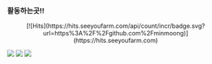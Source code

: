 ### 활동하는곳!!

<!--
**minmoong/minmoong** is a ✨ _special_ ✨ repository because its `README.md` (this file) appears on your GitHub profile.

Here are some ideas to get you started:

- 🔭 I’m currently working on ...
- 🌱 I’m currently learning ...
- 👯 I’m looking to collaborate on ...
- 🤔 I’m looking for help with ...
- 💬 Ask me about ...
- 📫 How to reach me: ...
- 😄 Pronouns: ...
- ⚡ Fun fact: ...
-->

<div align=center>
	[![Hits](https://hits.seeyoufarm.com/api/count/incr/badge.svg?url=https%3A%2F%2Fgithub.com%2Fminmoong)](https://hits.seeyoufarm.com)
</div>

<a href="https://www.youtube.com/channel/UCNkdgxDSgQMgUWashOG6GQg" target="_blank"><img src="https://img.shields.io/badge/유튭-ff0000?style=flat-square&logo=YouTube&logoColor=white"/></a> <a href="https://www.facebook.com/profile.php?id=100056053027942" target="_blank"><img src="https://img.shields.io/badge/페북-1b74e4?style=flat-square&logo=Facebook&logoColor=white"/></a> <img src="https://img.shields.io/badge/디코-6f84d2?style=flat-square&logo=Discord&logoColor=white"/>
